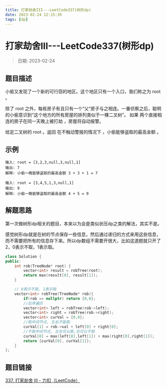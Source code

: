 ```yaml
---
title: 打家劫舍III---LeetCode337(树形dp)
date: 2023-02-24 12:15:39
tags: [dp]
---
```

# 打家劫舍III---LeetCode337(树形dp)
> 日期: 2023-02-24

## 题目描述

小偷又发现了一个新的可行窃的地区。这个地区只有一个入口，我们称之为 root 。

除了 root 之外，每栋房子有且只有一个“父“房子与之相连。一番侦察之后，聪明的小偷意识到“这个地方的所有房屋的排列类似于一棵二叉树”。 如果 两个直接相连的房子在同一天晚上被打劫 ，房屋将自动报警。

给定二叉树的 root 。返回 在不触动警报的情况下 ，小偷能够盗取的最高金额 。

## 示例

```
输入: root = [3,2,3,null,3,null,1]
输出: 7 
解释: 小偷一晚能够盗取的最高金额 3 + 3 + 1 = 7

输入: root = [3,4,5,1,3,null,1]
输出: 9
解释: 小偷一晚能够盗取的最高金额 4 + 5 = 9
```



## 解题思路

第一次做树形dp相关的题目，本来以为会是类似状压dp之类的解法，其实不是。

感觉树形dp就是在树的节点保存一些信息，然后通过递归的方式来用这些信息，而不需要把所有的信息存下来。所以dp数组不需要开很大，比如这道题就只开了2，0表示不取，1表示取。

```c++
class Solution {
public:
    int rob(TreeNode* root) {
        vector<int> result = robTree(root);
        return max(result[0], result[1]);
    }

    // 0表示不取, 1表示取
    vector<int> robTree(TreeNode* rob){
        if(rob == nullptr) return {0,0};
        //后序遍历
        vector<int> left = robTree(rob->left);
        vector<int> right = robTree(rob->right);
        vector<int> curVal = {0,0};
        //取中间节点, 左右不能取
        curVal[1] = rob->val + left[0] + right[0];
        //不取中间节点, 左右可以取,也可以不取
        curVal[0] = max(left[0],left[1]) + max(right[0],right[1]);
        return {curVal[0], curVal[1]};
    }
};
```



## 题目链接

[337. 打家劫舍 III - 力扣（LeetCode）](https://leetcode.cn/problems/house-robber-iii/)